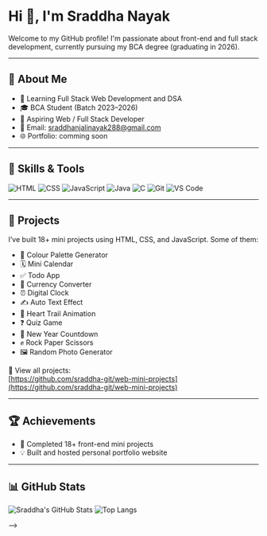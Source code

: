 

# Hi 👋, I'm Sraddha Nayak

Welcome to my GitHub profile! I'm passionate about front-end and full stack development, currently pursuing my BCA degree (graduating in 2026).

---

## 🌟 About Me

- 🌱 Learning Full Stack Web Development and DSA  
- 🎓 BCA Student (Batch 2023–2026)  
- 💼 Aspiring Web / Full Stack Developer  
- 📧 Email: sraddhanjalinayak288@gmail.com  
- 🌐 Portfolio: comming soon

---

## 🚀 Skills & Tools

![HTML](https://img.shields.io/badge/HTML5-e34c26?style=for-the-badge&logo=html5&logoColor=white)
![CSS](https://img.shields.io/badge/CSS3-264de4?style=for-the-badge&logo=css3&logoColor=white)
![JavaScript](https://img.shields.io/badge/JavaScript-F7DF1E?style=for-the-badge&logo=javascript&logoColor=black)
![Java](https://img.shields.io/badge/Java-ED8B00?style=for-the-badge&logo=java&logoColor=white)
![C](https://img.shields.io/badge/C-00599C?style=for-the-badge&logo=c&logoColor=white)
![Git](https://img.shields.io/badge/Git-F05032?style=for-the-badge&logo=git&logoColor=white)
![VS Code](https://img.shields.io/badge/VS%20Code-007ACC?style=for-the-badge&logo=visual-studio-code&logoColor=white)

---

## 📁 Projects

I’ve built 18+ mini projects using HTML, CSS, and JavaScript. Some of them:

- 🎨 Colour Palette Generator  
- 🗓️ Mini Calendar  
- ✅ Todo App  
- 💱 Currency Converter  
- ⏰ Digital Clock  
- ✍️ Auto Text Effect  
- 💖 Heart Trail Animation  
- ❓ Quiz Game  
- 🎉 New Year Countdown  
- ✊ Rock Paper Scissors  
- 🖼️ Random Photo Generator  

🔗 View all projects:  
[https://github.com/sraddha-git/web-mini-projects](https://github.com/sraddha-git/web-mini-projects)

---

## 🏆 Achievements

- 🌟 Completed 18+ front-end mini projects  
- 💡 Built and hosted personal portfolio website  
 


---

## 📊 GitHub Stats

![Sraddha's GitHub Stats](https://github-readme-stats.vercel.app/api?username=sraddha-git&show_icons=true&theme=radical)
![Top Langs](https://github-readme-stats.vercel.app/api/top-langs/?username=sraddha-git&layout=compact&theme=radical)

-->
